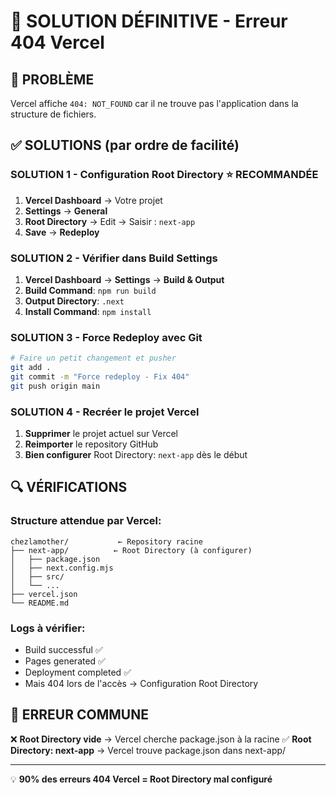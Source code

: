 # 🔧 SOLUTION DÉFINITIVE - Erreur 404 Vercel

## 🎯 PROBLÈME
Vercel affiche `404: NOT_FOUND` car il ne trouve pas l'application dans la structure de fichiers.

## ✅ SOLUTIONS (par ordre de facilité)

### SOLUTION 1 - Configuration Root Directory ⭐ RECOMMANDÉE
1. **Vercel Dashboard** → Votre projet
2. **Settings** → **General** 
3. **Root Directory** → Edit → Saisir : `next-app`
4. **Save** → **Redeploy**

### SOLUTION 2 - Vérifier dans Build Settings
1. **Vercel Dashboard** → **Settings** → **Build & Output**
2. **Build Command**: `npm run build`
3. **Output Directory**: `.next`
4. **Install Command**: `npm install`

### SOLUTION 3 - Force Redeploy avec Git
```bash
# Faire un petit changement et pusher
git add .
git commit -m "Force redeploy - Fix 404"
git push origin main
```

### SOLUTION 4 - Recréer le projet Vercel
1. **Supprimer** le projet actuel sur Vercel
2. **Reimporter** le repository GitHub
3. **Bien configurer** Root Directory: `next-app` dès le début

## 🔍 VÉRIFICATIONS

### Structure attendue par Vercel:
```
chezlamother/           ← Repository racine
├── next-app/          ← Root Directory (à configurer)
│   ├── package.json
│   ├── next.config.mjs
│   ├── src/
│   └── ...
├── vercel.json
└── README.md
```

### Logs à vérifier:
- Build successful ✅
- Pages generated ✅
- Deployment completed ✅
- Mais 404 lors de l'accès → Configuration Root Directory

## 🚨 ERREUR COMMUNE
❌ **Root Directory vide** → Vercel cherche package.json à la racine
✅ **Root Directory: next-app** → Vercel trouve package.json dans next-app/

---

💡 **90% des erreurs 404 Vercel = Root Directory mal configuré**